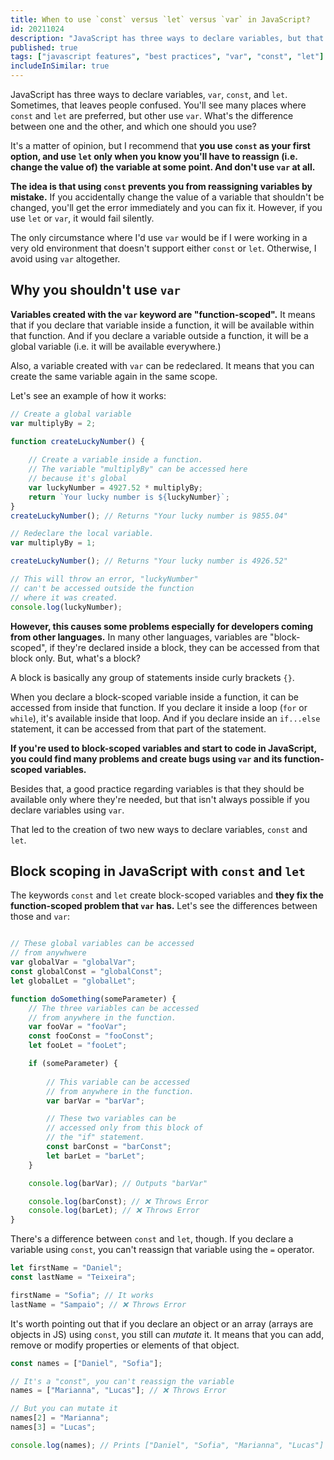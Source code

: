 ```yaml
---
title: When to use `const` versus `let` versus `var` in JavaScript?
id: 20211024
description: "JavaScript has three ways to declare variables, but that leaves people confused. What's the difference, and which one should you use?"
published: true
tags: ["javascript features", "best practices", "var", "const", "let"]
includeInSimilar: true
---
```


JavaScript has three ways to declare variables, `var`, `const`, and `let`. Sometimes, that leaves people confused. You'll see many places where `const` and `let` are preferred, but other use `var`. What's the difference between one and the other, and which one should you use?

It's a matter of opinion, but I recommend that **you use `const` as your first option, and use `let` only when you know you'll have to reassign (i.e. change the value of) the variable at some point. And don't use `var` at all.**

**The idea is that using `const` prevents you from reassigning variables by mistake.** If you accidentally change the value of a variable that shouldn't be changed, you'll get the error immediately and you can fix it. However, if you use `let` or `var`, it would fail silently.

The only circumstance where I'd use `var` would be if I were working in a very old environment that doesn't support either `const` or `let`. Otherwise, I avoid using `var` altogether.

## Why you shouldn't use `var`

**Variables created with the `var` keyword are "function-scoped".** It means that if you declare that variable inside a function, it will be available within that function. And if you declare a variable outside a function, it will be a global variable (i.e. it will be available everywhere.)

Also, a variable created with `var` can be redeclared. It means that you can create the same variable again in the same scope.

Let's see an example of how it works:
```javascript
// Create a global variable
var multiplyBy = 2;

function createLuckyNumber() {
    
    // Create a variable inside a function.
    // The variable "multiplyBy" can be accessed here
    // because it's global
    var luckyNumber = 4927.52 * multiplyBy;
    return `Your lucky number is ${luckyNumber}`;
}
createLuckyNumber(); // Returns "Your lucky number is 9855.04"

// Redeclare the local variable.
var multiplyBy = 1;

createLuckyNumber(); // Returns "Your lucky number is 4926.52"

// This will throw an error, "luckyNumber"
// can't be accessed outside the function
// where it was created.
console.log(luckyNumber);
```

**However, this causes some problems especially for developers coming from other languages.** In many other languages, variables are "block-scoped", if they're declared inside a block, they can be accessed from that block only. But, what's a block?

A block is basically any group of statements inside curly brackets `{}`.

When you declare a block-scoped variable inside a function, it can be accessed from inside that function. If you declare it inside a loop (`for` or `while`), it's available inside that loop. And if you declare inside an `if...else` statement, it can be accessed from that part of the statement.

**If you're used to block-scoped variables and start to code in JavaScript, you could find many problems and create bugs using `var` and its function-scoped variables.**

Besides that, a good practice regarding variables is that they should be available only where they're needed, but that isn't always possible if you declare variables using `var`.

That led to the creation of two new ways to declare variables, `const` and `let`.

## Block scoping in JavaScript with `const` and `let`
The keywords `const` and `let` create block-scoped variables and **they fix the function-scoped problem that `var` has.** Let's see the differences between those and `var`:
```javascript

// These global variables can be accessed
// from anywhwere
var globalVar = "globalVar";
const globalConst = "globalConst";
let globalLet = "globalLet";

function doSomething(someParameter) {
    // The three variables can be accessed
    // from anywhere in the function.
    var fooVar = "fooVar";
    const fooConst = "fooConst";
    let fooLet = "fooLet";

    if (someParameter) {
        
        // This variable can be accessed
        // from anywhere in the function.
        var barVar = "barVar";

        // These two variables can be
        // accessed only from this block of
        // the "if" statement. 
        const barConst = "barConst";
        let barLet = "barLet";
    }

    console.log(barVar); // Outputs "barVar"

    console.log(barConst); // ❌ Throws Error
    console.log(barLet); // ❌ Throws Error
}
```

There's a difference between `const` and `let`, though. If you declare a variable using `const`, you can't reassign that variable using the `=` operator. 

```javascript
let firstName = "Daniel";
const lastName = "Teixeira";

firstName = "Sofia"; // It works
lastName = "Sampaio"; // ❌ Throws Error
```

It's worth pointing out that if you declare an object or an array (arrays are objects in JS) using `const`, you still can *mutate* it. It means that you can add, remove or modify properties or elements of that object.
```javascript
const names = ["Daniel", "Sofia"];

// It's a "const", you can't reassign the variable
names = ["Marianna", "Lucas"]; // ❌ Throws Error

// But you can mutate it
names[2] = "Marianna";
names[3] = "Lucas";

console.log(names); // Prints ["Daniel", "Sofia", "Marianna", "Lucas"]
```